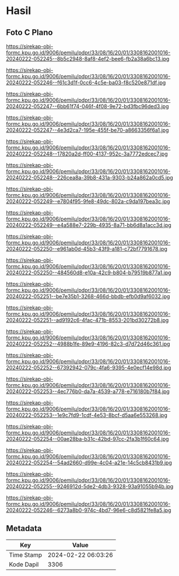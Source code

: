 # Hasil

## Foto C Plano

https://sirekap-obj-formc.kpu.go.id/9006/pemilu/pdpr/33/08/16/20/01/3308162001016-20240222-052245--8b5c2948-8af8-4ef2-bee6-fb2a38a6bc13.jpg

https://sirekap-obj-formc.kpu.go.id/9006/pemilu/pdpr/33/08/16/20/01/3308162001016-20240222-052246--f61c3d1f-0cc6-4c5e-ba03-f8c520e871df.jpg

https://sirekap-obj-formc.kpu.go.id/9006/pemilu/pdpr/33/08/16/20/01/3308162001016-20240222-052247--6bb61f74-046f-4f08-9e72-bd3fbc96ded3.jpg

https://sirekap-obj-formc.kpu.go.id/9006/pemilu/pdpr/33/08/16/20/01/3308162001016-20240222-052247--4e3d2ca7-195e-455f-be70-a8663356f6a1.jpg

https://sirekap-obj-formc.kpu.go.id/9006/pemilu/pdpr/33/08/16/20/01/3308162001016-20240222-052248--17820a2d-ff00-4137-952c-3a7772edcec7.jpg

https://sirekap-obj-formc.kpu.go.id/9006/pemilu/pdpr/33/08/16/20/01/3308162001016-20240222-052248--226cea8a-39b8-431a-9303-b24a862a0cd5.jpg

https://sirekap-obj-formc.kpu.go.id/9006/pemilu/pdpr/33/08/16/20/01/3308162001016-20240222-052249--e7804f95-9fe8-49dc-802a-c9da197bea3c.jpg

https://sirekap-obj-formc.kpu.go.id/9006/pemilu/pdpr/33/08/16/20/01/3308162001016-20240222-052249--e4a588e7-229b-4935-8a71-bb6d8a1acc3d.jpg

https://sirekap-obj-formc.kpu.go.id/9006/pemilu/pdpr/33/08/16/20/01/3308162001016-20240222-052250--e961ab0d-45b3-43f9-a181-c72bf7791678.jpg

https://sirekap-obj-formc.kpu.go.id/9006/pemilu/pdpr/33/08/16/20/01/3308162001016-20240222-052250--484560d8-e10a-42c9-b804-b79519b877a1.jpg

https://sirekap-obj-formc.kpu.go.id/9006/pemilu/pdpr/33/08/16/20/01/3308162001016-20240222-052251--be7e35b1-3268-466d-bbdb-efb0d9af6032.jpg

https://sirekap-obj-formc.kpu.go.id/9006/pemilu/pdpr/33/08/16/20/01/3308162001016-20240222-052251--ad9192c6-4fac-471b-8553-201bd30272b8.jpg

https://sirekap-obj-formc.kpu.go.id/9006/pemilu/pdpr/33/08/16/20/01/3308162001016-20240222-052252--4988b1fe-89e9-4196-82c3-d7d72d46c361.jpg

https://sirekap-obj-formc.kpu.go.id/9006/pemilu/pdpr/33/08/16/20/01/3308162001016-20240222-052252--67392942-079c-4fa6-9395-4e0ecf14e98d.jpg

https://sirekap-obj-formc.kpu.go.id/9006/pemilu/pdpr/33/08/16/20/01/3308162001016-20240222-052253--4ec776b0-da7a-4539-a778-e716180b7f84.jpg

https://sirekap-obj-formc.kpu.go.id/9006/pemilu/pdpr/33/08/16/20/01/3308162001016-20240222-052253--1e9c7fd9-1cdf-4e53-8bcf-d5aa6e553268.jpg

https://sirekap-obj-formc.kpu.go.id/9006/pemilu/pdpr/33/08/16/20/01/3308162001016-20240222-052254--00ae28ba-b31c-42bd-97cc-2fa3b1f60c64.jpg

https://sirekap-obj-formc.kpu.go.id/9006/pemilu/pdpr/33/08/16/20/01/3308162001016-20240222-052254--54ad2660-d99e-4c04-a21e-14c5cb8431b9.jpg

https://sirekap-obj-formc.kpu.go.id/9006/pemilu/pdpr/33/08/16/20/01/3308162001016-20240222-052255--9246912d-5de2-4db3-9328-93a91055b94b.jpg

https://sirekap-obj-formc.kpu.go.id/9006/pemilu/pdpr/33/08/16/20/01/3308162001016-20240222-052246--6273a8b0-974c-4bd7-96e6-c8d5821fe8a5.jpg


## Metadata

| Key        | Value               |
| ---------- | ------------------- |
| Time Stamp | 2024-02-22 06:03:26 |
| Kode Dapil | 3306                |




